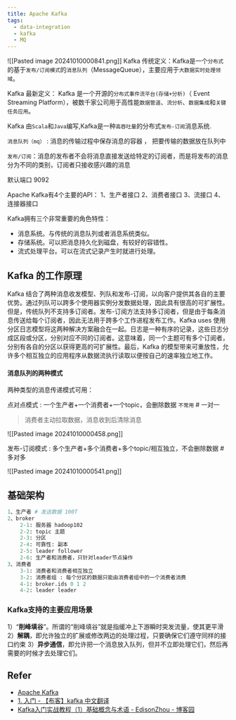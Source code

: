 ```yaml
---
title: Apache Kafka
tags:
  - data-integration
  - kafka
  - MQ
---
```

![[Pasted image 20241010000841.png]]
Kafka 传统定义：Kafka是一个`分布式`的基于`发布/订阅模式`的`消息队列`（MessageQueue），主要应用于`大数据实时处理领域`。

Kafka 最新定义： Kafka 是一个开源的`分布式事件流平台(存储+分析)`（ Event Streaming Platform），被数千家公司用于高性能`数据管道`、`流分析`、`数据集成`和`关键任务应用`。

Kafka 由`Scala`和`Java`编写,Kafka是一种`高吞吐量`的分布式`发布-订阅`消息系统.

`消息队列（mq）` : 消息的传输过程中保存消息的容器 ， 把要传输的数据放在队列中

`发布/订阅`：消息的发布者不会将消息直接发送给特定的订阅者，而是将发布的消息分为不同的类别，订阅者只接收感兴趣的消息

 默认端口 9092


Apache Kafka有4个主要的API：
    1、生产者接口
    2、消费者接口
    3、流接口
    4、连接器接口

Kafka拥有三个非常重要的角色特性：  
- 消息系统。与传统的消息队列或者消息系统类似。  
- 存储系统。可以把消息持久化到磁盘，有较好的容错性。  
- 流式处理平台。可以在流式记录产生时就进行处理。

## Kafka 的工作原理

Kafka 结合了两种消息收发模型、列队和发布-订阅，以向客户提供其各自的主要优势。通过列队可以跨多个使用器实例分发数据处理，因此具有很高的可扩展性。但是，传统队列不支持多订阅者。发布-订阅方法支持多订阅者，但是由于每条消息传送给每个订阅者，因此无法用于跨多个工作进程发布工作。Kafka uses 使用分区日志模型将这两种解决方案融合在一起。日志是一种有序的记录，这些日志分成区段或分区，分别对应不同的订阅者。这意味着，同一个主题可有多个订阅者，分别有各自的分区以获得更高的可扩展性。最后，Kafka 的模型带来可重放性，允许多个相互独立的应用程序从数据流执行读取以便按自己的速率独立地工作。


#### 消息队列的两种模式

两种类型的消息传递模式可用：

点对点模式 : 一个生产者+一个消费者+一个topic，会删除数据 `不常用` # 一对一
> 消费者主动拉取数据，消息收到后清除消息

![[Pasted image 20241010000458.png]]

发布-订阅模式 : 多个生产者+多个消费者+多个topic/相互独立，不会删除数据 # 多对多

![[Pasted image 20241010000541.png]]
## 基础架构

```python
1、生产者 # 发送数据 100T
2、broker
	2-1: 服务器 hadoop102 
	2-2: topic 主题
	2-3: 分区
	2-4: 可靠性: 副本
	2-5: leader follower
	2-6: 生产者和消费者，只针对leader节点操作
3、消费者
	3-1: 消费者和消费者相互独立
	3-2: 消费者组 : 每个分区的数据只能由消费者组中的一个消费者消费
	4-1: broker.ids 0 1 2 
	4-2: leader leader 
```


### **Kafka支持的主要应用场景**

1）“**削峰填谷**”。所谓的“削峰填谷”就是指缓冲上下游瞬时突发流量，使其更平滑
2）**解耦**，即允许独立的扩展或修改两边的处理过程，只要确保它们遵守同样的接口约束
3）**异步通信**，即允许把一个消息放入队列，但并不立即处理它们，然后再需要的时候才去处理它们。


## Refer

- [Apache Kafka](https://kafka.apache.org/)
- [1. 入门 - 【布客】kafka 中文翻译](https://kafka.apachecn.org/1/)
- [Kafka入门实战教程（1）基础概念与术语 - EdisonZhou - 博客园](https://www.cnblogs.com/edisonchou/p/kafka_study_notes_part1.html)